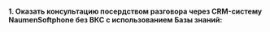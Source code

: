 #### 1. Оказать консультацию посердством разговора через CRM-систему NaumenSoftphone без ВКС с использованием Базы знаний: 

